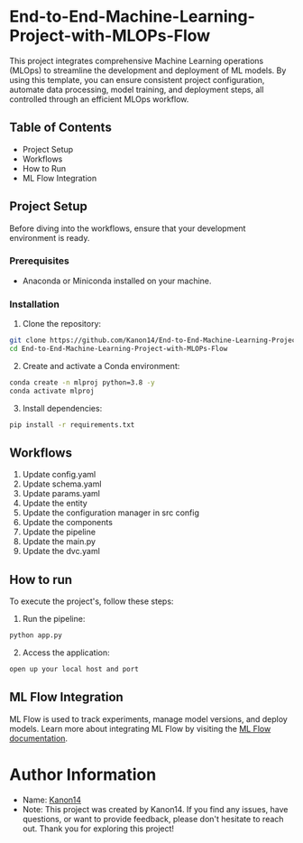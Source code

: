 # End-to-End-Machine-Learning-Project-with-MLOPs-Flow

This project integrates comprehensive Machine Learning operations (MLOps) to streamline the development and deployment of ML models. By using this template, you can ensure consistent project configuration, automate data processing, model training, and deployment steps, all controlled through an efficient MLOps workflow.

## Table of Contents
- Project Setup
- Workflows
- How to Run
- ML Flow Integration

## Project Setup
Before diving into the workflows, ensure that your development environment is ready.

### Prerequisites
- Anaconda or Miniconda installed on your machine.

### Installation
1. Clone the repository:
```bash
git clone https://github.com/Kanon14/End-to-End-Machine-Learning-Project-with-MLOPs-Flow.git
cd End-to-End-Machine-Learning-Project-with-MLOPs-Flow
```

2. Create and activate a Conda environment:
```bash
conda create -n mlproj python=3.8 -y
conda activate mlproj
```

3. Install dependencies:
```bash
pip install -r requirements.txt
```

## Workflows
1. Update config.yaml
2. Update schema.yaml
3. Update params.yaml
4. Update the entity
5. Update the configuration manager in src config
6. Update the components
7. Update the pipeline
8. Update the main.py
9. Update the dvc.yaml

## How to run
To execute the project's, follow these steps:
1. Run the pipeline:
```bash
python app.py
```

2. Access the application:
```bash
open up your local host and port
```

## ML Flow Integration
ML Flow is used to track experiments, manage model versions, and deploy models. Learn more about integrating ML Flow by visiting the [ML Flow documentation](https://mlflow.org/docs/latest/index.html).

# Author Information
- Name: [Kanon14](https://github.com/Kanon14)
- Note: This project was created by Kanon14. If you find any issues, have questions, or want to provide feedback, please don't hesitate to reach out. Thank you for exploring this project!